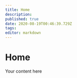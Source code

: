 ```yaml
---
title: Home
description: 
published: true
date: 2020-08-19T00:46:39.729Z
tags: 
editor: markdown
---
```


# Home
Your content here